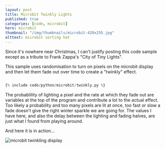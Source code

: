 ```yaml
---
layout: post
title: Microbit Twinkly Lights
published: true
categories: [code, microbit]
hero: microbit
thumbnail: "/img/thumbnails/microbit-420x255.jpg"
alttext: microbit sorting hat
---
```


Since it's nowhere near Christmas, I can't justify posting this code sample 
except as a tribute to Frank Zappa's "City of Tiny Lights".

This sample uses randomisation to turn on pixels on the microbit display and then let them fade out over time to create a "twinkly" effect. 

```python

{% include code/python/microbit/twinkly.py %}

```

The probablility of lighting a pixel and the rate at which they fade out are variables at the top of the program and contribute a lot to the actual effect. Too likely a probability and too many pixels are lit at once, too fast or slow a fade doesn't give the right winter sparkle we are going for. The values I have 
here, and also the delay between the lighting and fading halves, are just what I found from playing around.

And here it is in action...

![microbit twinkling display](/img/posts/twinkly/twinkly.gif)
